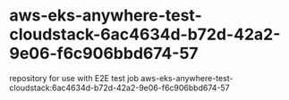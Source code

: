 # aws-eks-anywhere-test-cloudstack-6ac4634d-b72d-42a2-9e06-f6c906bbd674-57
repository for use with E2E test job aws-eks-anywhere-test-cloudstack:6ac4634d-b72d-42a2-9e06-f6c906bbd674-57

